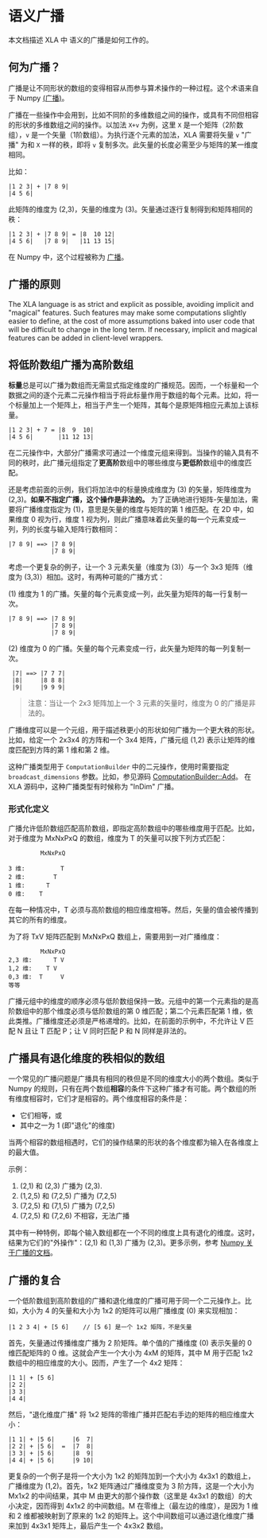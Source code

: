 # 语义广播

本文档描述 XLA 中 语义的广播是如何工作的。

## 何为广播？


广播是让不同形状的数组的变得相容从而参与算术操作的一种过程。这个术语来自于 Numpy [(广播)](http://docs.scipy.org/doc/numpy/user/basics.broadcasting.html)。

广播在一些操作中会用到，比如不同阶的多维数组之间的操作，或具有不同但相容的形状的多维数组之间的操作。以加法 `X+v` 为例，这里 `X` 是一个矩阵（2阶数组），`v` 是一个矢量（1阶数组）。为执行逐个元素的加法，XLA 需要将矢量 `v` "广播" 为和 `X` 一样的秩，即将 `v` 复制多次。此矢量的长度必需至少与矩阵的某一维度相同。

比如：

    |1 2 3| + |7 8 9|
    |4 5 6|

此矩阵的维度为 (2,3)，矢量的维度为 (3)。矢量通过逐行复制得到和矩阵相同的秩：

    |1 2 3| + |7 8 9| = |8  10 12|
    |4 5 6|   |7 8 9|   |11 13 15|

在 Numpy 中，这个过程被称为 [广播](http://docs.scipy.org/doc/numpy/user/basics.broadcasting.html)。

## 广播的原则

The XLA language is as strict and explicit as possible, avoiding implicit and "magical" features. Such features may make some computations slightly easier to define, at the cost of more assumptions baked into user code that will be difficult to change in the long term. If necessary, implicit and magical features can be added in client-level wrappers.

## 将低阶数组广播为高阶数组

**标量**总是可以广播为数组而无需显式指定维度的广播规范。因而，一个标量和一个数据之间的逐个元素二元操作相当于将此标量作用于数组的每个元素。比如，将一个标量加上一个矩阵上，相当于产生一个矩阵，其每个是原矩阵相应元素加上该标量。

    |1 2 3| + 7 = |8  9  10|
    |4 5 6|       |11 12 13|

在二元操作中，大部分广播需求可通过一个维度元组来得到。当操作的输入具有不同的秩时，此广播元组指定了**更高阶**数组中的哪些维度与**更低阶**数组中的维度匹配。

还是考虑前面的示例，我们将加法中的标量换成维度为 (3) 的矢量，矩阵维度为 (2,3)。**如果不指定广播，这个操作是非法的。** 为了正确地进行矩阵-矢量加法，需要将广播维度指定为 (1)，意思是矢量的维度与矩阵的第 1 维匹配。在 2D 中，如果维度 0 视为行，维度 1 视为列，则此广播意味着此矢量的每一个元素变成一列，列的长度与输入矩阵行数相同：

    |7 8 9| ==> |7 8 9|
                |7 8 9|

考虑一个更复杂的例子，让一个 3 元素矢量（维度为 (3)）与一个 3x3 矩阵（维度为 (3,3)）相加。这时，有两种可能的广播方式：

(1) 维度为 1 的广播。矢量的每个元素变成一列，此矢量为矩阵的每一行复制一次。

    |7 8 9| ==> |7 8 9|
                |7 8 9|
                |7 8 9|

(2) 维度为 0 的广播。矢量的每个元素变成一行，此矢量为矩阵的每一列复制一次。

     |7| ==> |7 7 7|
     |8|     |8 8 8|
     |9|     |9 9 9|

> 注意：当让一个 2x3 矩阵加上一个 3 元素的矢量时，维度为 0 的广播是非法的。

广播维度可以是一个元组，用于描述秩更小的形状如何广播为一个更大秩的形状。比如，给定一个 2x3x4 的方阵和一个 3x4 矩阵，广播元组 (1,2) 表示让矩阵的维度匹配到方阵的第 1 维和第 2 维。

这种广播类型用于 `ComputationBuilder` 中的二元操作，使用时需要指定 `broadcast_dimensions` 参数。比如，参见源码 [ComputationBuilder::Add](https://www.tensorflow.org/code/tensorflow/compiler/xla/client/computation_builder.cc)。
在 XLA 源码中，这种广播类型有时候称为 "InDim" 广播。

### 形式化定义

广播允许低阶数组匹配高阶数组，即指定高阶数组中的哪些维度用于匹配。比如，对于维度为 MxNxPxQ 的数组，维度为 T 的矢量可以按下列方式匹配：

             MxNxPxQ

    3 维:          T
    2 维:        T
    1 维:      T
    0 维:    T

在每一种情况中，T 必须与高阶数组的相应维度相等。然后，矢量的值会被传播到其它的所有的维度。

为了将 TxV 矩阵匹配到 MxNxPxQ 数组上，需要用到一对广播维度：

             MxNxPxQ
    2,3 维:      T V
    1,2 维:    T V
    0,3 维:  T     V
    等等

广播元组中的维度的顺序必须与低阶数组保持一致。元组中的第一个元素指的是高阶数组中的那个维度必须与低阶数组的第 0 维匹配；第二个元素匹配第 1 维，依此类推。广播维度还必须是严格递增的。比如，在前面的示例中，不允许让 V 匹配 N 且让 T 匹配 P；让 V 同时匹配 P 和 N 同样是非法的。

## 广播具有退化维度的秩相似的数组

一个常见的广播问题是广播具有相同的秩但是不同的维度大小的两个数组。类似于 Numpy 的规则，只有在两个数组**相容**的条件下这种广播才有可能。两个数组的所有维度相容时，它们才是相容的。两个维度相容的条件是：

  * 它们相等，或
  * 其中之一为 1 (即"退化"的维度)

当两个相容的数组相遇时，它们的操作结果的形状的各个维度都为输入在各维度上的最大值。

示例：

  1.  (2,1) 和 (2,3) 广播为 (2,3).
  2.  (1,2,5) 和 (7,2,5) 广播为 (7,2,5)
  3.  (7,2,5) 和 (7,1,5) 广播为 (7,2,5)
  4.  (7,2,5) 和 (7,2,6) 不相容，无法广播

其中有一种特例，即每个输入数组都在一个不同的维度上具有退化的维度。这时，结果为它们的"外操作"：(2,1) 和 (1,3) 广播为 (2,3)。更多示例，参考 [Numpy 关于广播的文档](http://docs.scipy.org/doc/numpy/user/basics.broadcasting.html)。

## 广播的复合

一个低阶数组到高阶数组的广播和退化维度的广播可用于同一个二元操作上。比如，大小为 4 的矢量和大小为 1x2 的矩阵可以用广播维度 (0) 来实现相加：

    |1 2 3 4| + [5 6]    // [5 6] 是一个 1x2 矩阵，不是矢量

首先，矢量通过传播维度广播为 2 阶矩阵。单个值的广播维度 (0) 表示矢量的 0 维匹配矩阵的 0 维。这就会产生一个大小为 4xM 的矩阵，其中 M 用于匹配 1x2 数组中的相应维度的大小。因而，产生了一个 4x2 矩阵：

    |1 1| + [5 6]
    |2 2|
    |3 3|
    |4 4|

然后，"退化维度广播" 将 1x2 矩阵的零维广播并匹配右手边的矩阵的相应维度大小：

    |1 1| + |5 6|     |6  7|
    |2 2| + |5 6|  =  |7  8|
    |3 3| + |5 6|     |8  9|
    |4 4| + |5 6|     |9 10|

更复杂的一个例子是将一个大小为 1x2 的矩阵加到一个大小为 4x3x1 的数组上，广播维度为 (1,2)。首先，1x2 矩阵通过广播维度变为 3 阶方阵，这是一个大小为 Mx1x2 的中间结果，其中 M 由更大的那个操作数（这里是 4x3x1 的数组）的大小决定，因而得到 4x1x2 的中间数组。M 在零维上（最左边的维度），是因为 1 维和 2 维都被映射到了原来的 1x2 的矩阵上。这个中间数组可以通过退化维度广播来加到 4x3x1 矩阵上，最后产生一个 4x3x2 数组。

